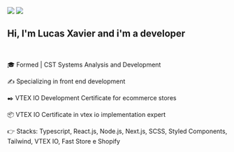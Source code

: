 <a href = "mailto:lsxavier.00@gmail.com"><img src="https://img.shields.io/badge/-Gmail-%23333?style=for-the-badge&logo=gmail&logoColor=white" target="_blank"></a>
  <a href="https://www.linkedin.com/in/lucas0019/" target="_blank"><img src="https://img.shields.io/badge/-LinkedIn-%230077B5?style=for-the-badge&logo=linkedin&logoColor=white" target="_blank"></a> 
 

## Hi, I'm Lucas Xavier and i'm a developer

<br>

🎓 Formed | CST Systems Analysis and Development

✍ Specializing in front end development

✒️ VTEX IO Development Certificate for ecommerce stores

📦 VTEX IO Certificate in vtex io implementation expert

👉 Stacks: Typescript, React.js, Node.js, Next.js, SCSS, Styled Components, Tailwind, VTEX IO, Fast Store e Shopify


